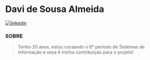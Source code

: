 # Davi de Sousa Almeida
[![linkedin](https://img.shields.io/badge/linkedin-000?style=for-the-badge&logo=linkedin&logoColor=blue)](https://www.linkedin.com/in/davi-almeida-b0335024a/)

### SOBRE
> Tenho 20 anos, estou cursando o 6° período de Sistemas de Informação e essa é minha contribuição para o projeto!
